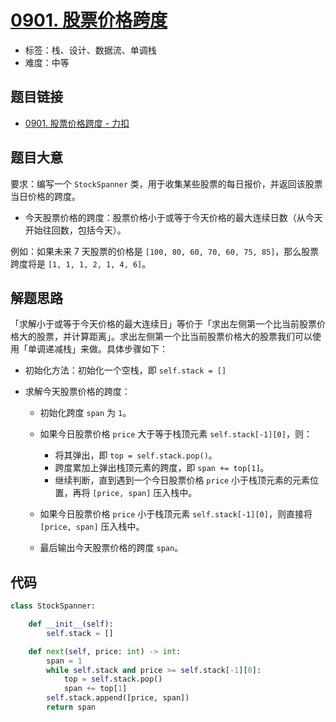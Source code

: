 # [0901. 股票价格跨度](https://leetcode.cn/problems/online-stock-span/)

- 标签：栈、设计、数据流、单调栈
- 难度：中等

## 题目链接

- [0901. 股票价格跨度 - 力扣](https://leetcode.cn/problems/online-stock-span/)

## 题目大意

要求：编写一个 `StockSpanner` 类，用于收集某些股票的每日报价，并返回该股票当日价格的跨度。

- 今天股票价格的跨度：股票价格小于或等于今天价格的最大连续日数（从今天开始往回数，包括今天）。

例如：如果未来 7 天股票的价格是 `[100, 80, 60, 70, 60, 75, 85]`，那么股票跨度将是 `[1, 1, 1, 2, 1, 4, 6]`。

## 解题思路

「求解小于或等于今天价格的最大连续日」等价于「求出左侧第一个比当前股票价格大的股票，并计算距离」。求出左侧第一个比当前股票价格大的股票我们可以使用「单调递减栈」来做。具体步骤如下：

- 初始化方法：初始化一个空栈，即 `self.stack = []`

- 求解今天股票价格的跨度：

  - 初始化跨度 `span` 为 `1`。
  - 如果今日股票价格 `price` 大于等于栈顶元素 `self.stack[-1][0]`，则：
    - 将其弹出，即 `top = self.stack.pop()`。
    - 跨度累加上弹出栈顶元素的跨度，即 `span += top[1]`。
    - 继续判断，直到遇到一个今日股票价格 `price` 小于栈顶元素的元素位置，再将 `[price, span]` 压入栈中。
  - 如果今日股票价格 `price` 小于栈顶元素 `self.stack[-1][0]`，则直接将 `[price, span]` 压入栈中。

  - 最后输出今天股票价格的跨度 `span`。    

## 代码

```python
class StockSpanner:

    def __init__(self):
        self.stack = []

    def next(self, price: int) -> int:
        span = 1
        while self.stack and price >= self.stack[-1][0]:
            top = self.stack.pop()
            span += top[1]
        self.stack.append([price, span])
        return span
```

